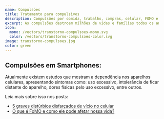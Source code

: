 ```yaml
---
name: Compulsões
title: Tratamento para compulsivos
description: Compulsões por comida, trabalho, compras, celular, FOMO e outras.
excerpt: As compulsões destroem milhões de vidas e famílias todos os anos. A terapia é uma excelente ferramenta para aqueles que desejam superar esse capítulo.
icon:
  mono: /vectors/transtorno-compulsoes-mono.svg
  color: /vectors/transtorno-compulsoes-color.svg
image: transtorno-compulsoes.jpg
color: green
---
```


## Compulsões em Smartphones:

Atualmente existem estudos que mostram a dependência nos aparelhos celulares, apresentando sintomas como: uso excessivo, intolerância de ficar distante do aparelho, dores físicas pelo uso excessivo, entre outros.

Leia mais sobre isso nos posts:

- [5 graves distúrbios disfarçados de vício no celular](/5-graves-disturbios-disfarcados-de-vicio-no-celular/)
- [O que é FoMO e como ele pode afetar nossa vida?](/o-que-e-fomo-e-como-ele-pode-afetar-nossa-vida/)
